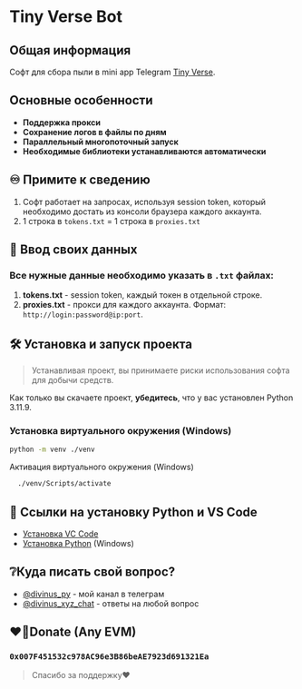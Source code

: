 # Tiny Verse Bot  

## Общая информация  

Софт для сбора пыли в mini app Telegram [Tiny Verse](https://t.me/TVerse?startapp=galaxy-000223638600037556b80003750200).  

## Основные особенности  

- **Поддержка прокси**  
- **Сохранение логов в файлы по дням**  
- **Параллельный многопоточный запуск**  
- **Необходимые библиотеки устанавливаются автоматически**  

## ♾️ Примите к сведению  

1. Софт работает на запросах, используя session token, который необходимо достать из консоли браузера каждого аккаунта.  
2. 1 строка в `tokens.txt` = 1 строка в `proxies.txt`  

## 📄 Ввод своих данных  

### Все нужные данные необходимо указать в `.txt` файлах:  

1. **tokens.txt** - session token, каждый токен в отдельной строке.  
2. **proxies.txt** - прокси для каждого аккаунта. Формат: `http://login:password@ip:port`.  

## 🛠️ Установка и запуск проекта  

> Устанавливая проект, вы принимаете риски использования софта для добычи средств.  

Как только вы скачаете проект, **убедитесь**, что у вас установлен Python 3.11.9.  

### Установка виртуального окружения (Windows)  

```bash
python -m venv ./venv
```

Активация виртуального окружения (Windows)

```bash
  ./venv/Scripts/activate
```

## 🔗 Ссылки на установку Python и VS Code

 - [Установка VC Code](https://code.visualstudio.com/download)
 - [Установка Python](https://www.python.org/ftp/python/3.11.9/python-3.11.9-amd64.exe) (Windows)

## ❔Куда писать свой вопрос?

- [@divinus_py](https://t.me/divinus_py) - мой канал в телеграм  
- [@divinus_xyz_chat](https://t.me/divinus_xyz_chat) - ответы на любой вопрос 

## ❤️‍🔥Donate (Any EVM)

### `0x007F451532c978AC96e3B86beAE7923d691321Ea`
> Спасибо за поддержку❤️
